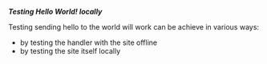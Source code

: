 ***Testing Hello World! locally***

Testing sending hello to the world will work can be achieve in various ways:
 - by testing the handler with the site offline
 - by testing the site itself locally

